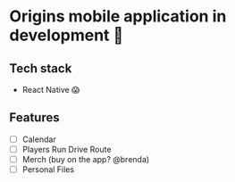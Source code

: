 # Origins mobile application in development 🔨 
## Tech stack 
- React Native  😱
## Features 
- [ ] Calendar
- [ ] Players Run Drive Route
- [ ] Merch (buy on the app? @brenda)
- [ ] Personal Files
